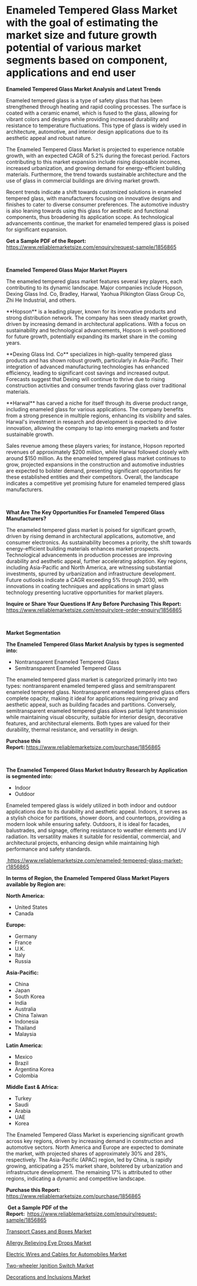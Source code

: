 <p><h1>Enameled Tempered Glass Market with the goal of estimating the market size and future growth potential of various market segments based on component, applications and end user</h1></p><p><strong>Enameled Tempered Glass Market Analysis and Latest Trends</strong></p>
<p><p>Enameled tempered glass is a type of safety glass that has been strengthened through heating and rapid cooling processes. The surface is coated with a ceramic enamel, which is fused to the glass, allowing for vibrant colors and designs while providing increased durability and resistance to temperature fluctuations. This type of glass is widely used in architecture, automotive, and interior design applications due to its aesthetic appeal and robust nature.</p><p>The Enameled Tempered Glass Market is projected to experience notable growth, with an expected CAGR of 5.2% during the forecast period. Factors contributing to this market expansion include rising disposable incomes, increased urbanization, and growing demand for energy-efficient building materials. Furthermore, the trend towards sustainable architecture and the use of glass in commercial buildings are driving market growth.</p><p>Recent trends indicate a shift towards customized solutions in enameled tempered glass, with manufacturers focusing on innovative designs and finishes to cater to diverse consumer preferences. The automotive industry is also leaning towards using this glass for aesthetic and functional components, thus broadening its application scope. As technological advancements continue, the market for enameled tempered glass is poised for significant expansion.</p></p>
<p><strong>Get a Sample PDF of the Report:&nbsp;</strong> <a href="https://www.reliablemarketsize.com/enquiry/request-sample/1856865?utm_campaign=1949&utm_medium=2&utm_source=Github&utm_content=ia&utm_term=08012025&utm_id=enameled-tempered-glass">https://www.reliablemarketsize.com/enquiry/request-sample/1856865</a></p>
<p>&nbsp;</p>
<p><strong>Enameled Tempered Glass Major Market Players</strong></p>
<p><p>The enameled tempered glass market features several key players, each contributing to its dynamic landscape. Major companies include Hopson, Dexing Glass Ind. Co, Bradley, Harwal, Yaohua Pilkington Glass Group Co, Zhi He Industrial, and others.</p><p>**Hopson** is a leading player, known for its innovative products and strong distribution network. The company has seen steady market growth, driven by increasing demand in architectural applications. With a focus on sustainability and technological advancements, Hopson is well-positioned for future growth, potentially expanding its market share in the coming years.</p><p>**Dexing Glass Ind. Co** specializes in high-quality tempered glass products and has shown robust growth, particularly in Asia-Pacific. Their integration of advanced manufacturing technologies has enhanced efficiency, leading to significant cost savings and increased output. Forecasts suggest that Dexing will continue to thrive due to rising construction activities and consumer trends favoring glass over traditional materials.</p><p>**Harwal** has carved a niche for itself through its diverse product range, including enameled glass for various applications. The company benefits from a strong presence in multiple regions, enhancing its visibility and sales. Harwal's investment in research and development is expected to drive innovation, allowing the company to tap into emerging markets and foster sustainable growth.</p><p>Sales revenue among these players varies; for instance, Hopson reported revenues of approximately $200 million, while Harwal followed closely with around $150 million. As the enameled tempered glass market continues to grow, projected expansions in the construction and automotive industries are expected to bolster demand, presenting significant opportunities for these established entities and their competitors. Overall, the landscape indicates a competitive yet promising future for enameled tempered glass manufacturers.</p></p>
<p>&nbsp;</p>
<p><strong>What Are The Key Opportunities For Enameled Tempered Glass Manufacturers?</strong></p>
<p><p>The enameled tempered glass market is poised for significant growth, driven by rising demand in architectural applications, automotive, and consumer electronics. As sustainability becomes a priority, the shift towards energy-efficient building materials enhances market prospects. Technological advancements in production processes are improving durability and aesthetic appeal, further accelerating adoption. Key regions, including Asia-Pacific and North America, are witnessing substantial investments, spurred by urbanization and infrastructure development. Future outlooks indicate a CAGR exceeding 5% through 2030, with innovations in coating techniques and applications in smart glass technology presenting lucrative opportunities for market players.</p></p>
<p><strong>Inquire or Share Your Questions If Any Before Purchasing This Report:</strong> <a href="https://www.reliablemarketsize.com/enquiry/pre-order-enquiry/1856865?utm_campaign=1949&utm_medium=2&utm_source=Github&utm_content=ia&utm_term=08012025&utm_id=enameled-tempered-glass">https://www.reliablemarketsize.com/enquiry/pre-order-enquiry/1856865</a></p>
<p>&nbsp;</p>
<p><strong>Market Segmentation</strong></p>
<p><strong>The Enameled Tempered Glass Market Analysis by types is segmented into:</strong></p>
<p><ul><li>Nontransparent Enameled Tempered Glass</li><li>Semitransparent Enameled Tempered Glass</li></ul></p>
<p><p>The enameled tempered glass market is categorized primarily into two types: nontransparent enameled tempered glass and semitransparent enameled tempered glass. Nontransparent enameled tempered glass offers complete opacity, making it ideal for applications requiring privacy and aesthetic appeal, such as building facades and partitions. Conversely, semitransparent enameled tempered glass allows partial light transmission while maintaining visual obscurity, suitable for interior design, decorative features, and architectural elements. Both types are valued for their durability, thermal resistance, and versatility in design.</p></p>
<p><strong>Purchase this Report:&nbsp;</strong><a href="https://www.reliablemarketsize.com/purchase/1856865?utm_campaign=1949&utm_medium=2&utm_source=Github&utm_content=ia&utm_term=08012025&utm_id=enameled-tempered-glass">https://www.reliablemarketsize.com/purchase/1856865</a></p>
<p>&nbsp;</p>
<p><strong>The Enameled Tempered Glass Market Industry Research by Application is segmented into:</strong></p>
<p><ul><li>Indoor</li><li>Outdoor</li></ul></p>
<p><p>Enameled tempered glass is widely utilized in both indoor and outdoor applications due to its durability and aesthetic appeal. Indoors, it serves as a stylish choice for partitions, shower doors, and countertops, providing a modern look while ensuring safety. Outdoors, it is ideal for facades, balustrades, and signage, offering resistance to weather elements and UV radiation. Its versatility makes it suitable for residential, commercial, and architectural projects, enhancing design while maintaining high performance and safety standards.</p></p>
<p><a href="https://www.reliablemarketsize.com/enameled-tempered-glass-market-r1856865?utm_campaign=1949&utm_medium=2&utm_source=Github&utm_content=ia&utm_term=08012025&utm_id=enameled-tempered-glass">&nbsp;https://www.reliablemarketsize.com/enameled-tempered-glass-market-r1856865</a></p>
<p><strong>In terms of Region, the Enameled Tempered Glass Market Players available by Region are:</strong></p>
<p>
    <p> <strong> North America: </strong>
        <ul>
            <li>United States</li>
            <li>Canada</li>
        </ul>
        </p> 
    <p> <strong> Europe: </strong>
        <ul>
            <li>Germany</li>
            <li>France</li>
            <li>U.K.</li>
            <li>Italy</li>
            <li>Russia</li>
        </ul>
        </p> 
    <p> <strong> Asia-Pacific: </strong>
        <ul>
            <li>China</li>
            <li>Japan</li>
            <li>South Korea</li>
            <li>India</li>
            <li>Australia</li>
            <li>China Taiwan</li>
            <li>Indonesia</li>
            <li>Thailand</li>
            <li>Malaysia</li>
        </ul>
        </p> 
    <p> <strong> Latin America: </strong>
        <ul>
            <li>Mexico</li>
            <li>Brazil</li>
            <li>Argentina Korea</li>
            <li>Colombia</li>
        </ul>
        </p> 
    <p> <strong> Middle East & Africa: </strong>
        <ul>
            <li>Turkey</li>
            <li>Saudi</li>
            <li>Arabia</li>
            <li>UAE</li>
            <li>Korea</li>
        </ul>
    </p>
    </p>
<p><p>The Enameled Tempered Glass Market is experiencing significant growth across key regions, driven by increasing demand in construction and automotive sectors. North America and Europe are expected to dominate the market, with projected shares of approximately 30% and 28%, respectively. The Asia-Pacific (APAC) region, led by China, is rapidly growing, anticipating a 25% market share, bolstered by urbanization and infrastructure development. The remaining 17% is attributed to other regions, indicating a dynamic and competitive landscape.</p></p>
<p><strong>Purchase this Report: </strong><a href="https://www.reliablemarketsize.com/purchase/1856865?utm_campaign=1949&utm_medium=2&utm_source=Github&utm_content=ia&utm_term=08012025&utm_id=enameled-tempered-glass">https://www.reliablemarketsize.com/purchase/1856865</a></p>
<p>&nbsp;<strong>Get a Sample PDF of the Report:&nbsp;&nbsp;</strong><a href="https://www.reliablemarketsize.com/enquiry/request-sample/1856865?utm_campaign=1949&utm_medium=2&utm_source=Github&utm_content=ia&utm_term=08012025&utm_id=enameled-tempered-glass">https://www.reliablemarketsize.com/enquiry/request-sample/1856865</a></p>
<p><strong></strong></p>
<p><p><a href="https://www.linkedin.com/pulse/transport-cases-boxes-market-size-forecast-anticipated-81-cagr-d9xdf?utm_campaign=1949&utm_medium=2&utm_source=Github&utm_content=ia&utm_term=08012025&utm_id=enameled-tempered-glass">Transport Cases and Boxes Market</a></p><p><a href="https://www.linkedin.com/pulse/allergy-relieving-eye-drops-market-size-expected-grow-146-2dhqc?utm_campaign=1949&utm_medium=2&utm_source=Github&utm_content=ia&utm_term=08012025&utm_id=enameled-tempered-glass">Allergy Relieving Eye Drops Market</a></p><p><a href="https://github.com/ashepherd82/Market-Research-Report-List-6/blob/main/electric-wires-and-cables-for-automobiles-market.md?utm_campaign=1949&utm_medium=2&utm_source=Github&utm_content=ia&utm_term=08012025&utm_id=enameled-tempered-glass">Electric Wires and Cables for Automobiles Market</a></p><p><a href="https://www.linkedin.com/pulse/thorough-examination-size-dynamics-expected-growth-two-wheeler-rnnmf?utm_campaign=1949&utm_medium=2&utm_source=Github&utm_content=ia&utm_term=08012025&utm_id=enameled-tempered-glass">Two-wheeler Ignition Switch Market</a></p><p><a href="https://www.linkedin.com/pulse/informative-market-research-report-decorations-inclusions-estimated-tat6f?utm_campaign=1949&utm_medium=2&utm_source=Github&utm_content=ia&utm_term=08012025&utm_id=enameled-tempered-glass">Decorations and Inclusions Market</a></p></p>
